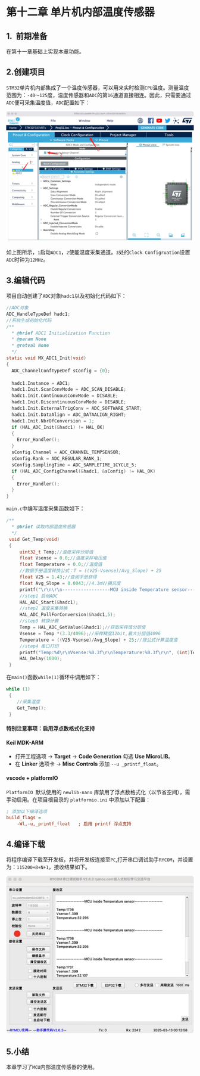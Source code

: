 # 第十二章 单片机内部温度传感器

## 1.  前期准备

在第十一章基础上实现本章功能。

## 2.创建项目

`STM32`单片机内部集成了一个温度传感器，可以用来实时检测`CPU`温度。测量温度范围为：`-40～125`度，温度传感器和`ADC`的第`16`通道直接相连。因此，只需要通过`ADC`便可采集温度值，`ADC`配置如下：

![](images/SETADC.jpg)

如上图所示，`1`启动`ADC1`，`2`使能温度采集通道。`3`处的`Clock Configruation`设置`ADC`时钟为`12MHz`。

## 3.编辑代码

项目自动创建了`ADC`对象`hadc1`以及初始化代码如下：

```c
//ADC对象
ADC_HandleTypeDef hadc1;
//系统生成初始化代码
/**
  * @brief ADC1 Initialization Function
  * @param None
  * @retval None
  */
static void MX_ADC1_Init(void)
{
  ADC_ChannelConfTypeDef sConfig = {0};

  hadc1.Instance = ADC1;
  hadc1.Init.ScanConvMode = ADC_SCAN_DISABLE;
  hadc1.Init.ContinuousConvMode = DISABLE;
  hadc1.Init.DiscontinuousConvMode = DISABLE;
  hadc1.Init.ExternalTrigConv = ADC_SOFTWARE_START;
  hadc1.Init.DataAlign = ADC_DATAALIGN_RIGHT;
  hadc1.Init.NbrOfConversion = 1;
  if (HAL_ADC_Init(&hadc1) != HAL_OK)
  {
    Error_Handler();
  }
  sConfig.Channel = ADC_CHANNEL_TEMPSENSOR;
  sConfig.Rank = ADC_REGULAR_RANK_1;
  sConfig.SamplingTime = ADC_SAMPLETIME_1CYCLE_5;
  if (HAL_ADC_ConfigChannel(&hadc1, &sConfig) != HAL_OK)
  {
    Error_Handler();
  }
}
```

`main.c`中编写温度采集函数如下：

```c
/**
  * @brief 读取内部温度传感器
  */
 void Get_Temp(void)
 {
     uint32_t Temp;//温度采样分层值
     float Vsense = 0.0;//温度采样电压值
     float Temperature = 0.0;//温度值
     //数据手册温度转换公式：T = ((V25-Vsense)/Avg_Slope) + 25
     float V25 = 1.43;//查阅手册获得
     float Avg_Slope = 0.0043;//4.3mV/摄氏度
     printf("\r\n\r\n------------------MCU inside Temperature sensor------------------\r\n\r\n");
     //step1 启动ADC
     HAL_ADC_Start(&hadc1);
     //step2 温度采集转换
     HAL_ADC_PollForConversion(&hadc1,5);
     //step3 转换计算
     Temp = HAL_ADC_GetValue(&hadc1);//获取采样值分层值
     Vsense = Temp *(3.3/4096);//采样精度12bit,最大分层值4096
     Temperature = ((V25-Vsense)/Avg_Slope) + 25;//按公式计算温度值
     //step4 串口打印
     printf("Temp:%d\r\nVsense:%0.3f\r\nTemperature:%0.3f\r\n", (int)Temp, Vsense, Temperature);
     HAL_Delay(1000);
 }
```

在`main()`函数`while(1)`循环中调用如下：

```c
while (1)
 {
    //采集温度
    Get_Temp();
 }
```

#### **特别注意事项：启用浮点数格式化支持**

#### **Keil MDK-ARM**

- 打开工程选项 → **Target** → **Code Generation** 勾选 **Use MicroLIB**。
- 在 **Linker** 选项卡 → **Misc Controls** 添加 `--u _printf_float`。

#### **vscode + platformIO**

`PlatformIO `默认使用的 `newlib-nano` 库禁用了浮点数格式化（以节省空间），需手动启用。在项目根目录的 `platformio.ini` 中添加以下配置：

```ini
; 添加以下编译选项
build_flags =
    -Wl,-u,_printf_float   ; 启用 printf 浮点支持
```

## 4.编译下载

将程序编译下载至开发板，并将开发板连接至`PC`,打开串口调试助手`RYCOM`，并设置为：`115200+8+N+1`，接收结果如下。

![](images/temp.jpg)

## 5.小结

本章学习了`MCU`内部温度传感器的使用。